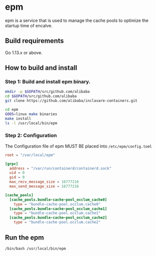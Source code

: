 # epm

epm is a service that is used to manage the cache pools to optimize the startup time of encalve.


## Build requirements

Go 1.13.x or above.

## How to build and install

### Step 1: Build and install epm binary.
```bash
mkdir -p $GOPATH/src/github.com/alibaba
cd $GOPATH/src/github.com/alibaba 
git clone https://github.com/alibaba/inclavare-containers.git

cd epm
GOOS=linux make binaries
make install
ls -l /usr/local/bin/epm
```

### Step 2: Configuration

The Configuration file of epm MUST BE placed into `/etc/epm/config.toml`

```toml
root = "/var/local/epm"

[grpc]
  address = "/var/run/containerd/containerd.sock"
  uid = 0
  gid = 0
  max_recv_message_size = 16777216
  max_send_message_size = 16777216

[cache_pools]
  [cache_pools.bundle-cache-pool_occlum_cache0]
    type = "bundle-cache-pool.occlum.cache0"
  [cache_pools.bundle-cache-pool_occlum_cache1]
    type = "bundle-cache-pool.occlum.cache1"
  [cache_pools.bundle-cache-pool_occlum_cache2]
    type = "bundle-cache-pool.occlum.cache2"
```

## Run the epm
```bash
/bin/bash /usr/local/bin/epm
```
